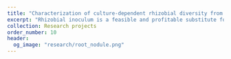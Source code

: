 ```yaml
---
title: "Characterization of culture‑dependent rhizobial diversity from chickpea nodules interior"
excerpt: "Rhizobial inoculum is a feasible and profitable substitute for synthetic nitrogen fertilizer, which is a costly option. The use of rhizobial inoculants has been effective in enhancing crop productivity in developed countries since the late 1800s. However, the lack of a prompt and reproducible protocol to evaluate the competitiveness and efficiency of inoculants under natural field conditions has resulted in a heterogeneous output. Recent developments in synthetic biology and NGS techniques have facilitated the creation of tools to adapt any legume-rhizobial symbiosis for the assessment of nitrogen-fixation efficiency and competitiveness of improved rhizobial inoculum. Additionally, we utilize adaptive laboratory evolution to produce molecular evolution in microbial populations through repeated isolation and reinoculation of rhizobacteria to the same host in specified conditions. Consequently, a rhizobial population with elevated competitiveness and nitrogen fixation efficiency can be selected.<br/><img src='/images/root_nodule.png'>" 
collection: Research projects
order_number: 10
header: 
  og_image: "research/root_nodule.png"
---
```

